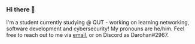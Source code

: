 ### Hi there 👋

I'm a student currently studying @ QUT - working on learning networking, software development and cybersecurity! My pronouns are he/him. Feel free to reach out to me via [email](mailto://benjamin.dundon@proton.me), or on Discord as Darohan#2967. 
